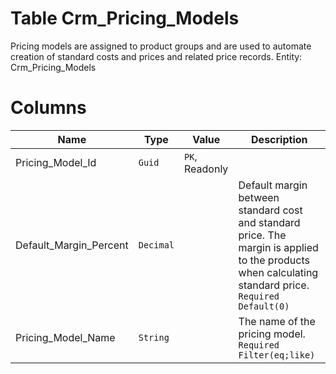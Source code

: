 # Table Crm_Pricing_Models

Pricing models are assigned to product groups and are used to automate creation of standard costs and prices and related price records. Entity: Crm_Pricing_Models

# Columns

| Name | Type | Value | Description |
| - | - | - | --- |
|Pricing_Model_Id|`Guid`|`PK`, Readonly||
|Default_Margin_Percent|`Decimal`||Default margin between standard cost and standard price. The margin is applied to the products when calculating standard price. `Required` `Default(0)` |
|Pricing_Model_Name|`String`||The name of the pricing model. `Required` `Filter(eq;like)` |
